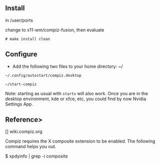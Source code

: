 
## Install

in /user/ports

change to x11-wm/compiz-fusion, then evaluate 

```
# make install clean
```



## Configure

- Add the following two files to your home directory: ~/

```
~/.config/autostart/compiz.desktop
```

```
~/start-compiz
```

Note: starting as usual with `startx` will also work. Once you are in the desktop environment, kde or xfce, etc, you could find by now Nvidia Settings App.

## Reference>
 [] wiki.compiz.org

Compiz requires the X composite extension to be enabled. The following command helps you out.

$ xpdyinfo | grep -i composite


